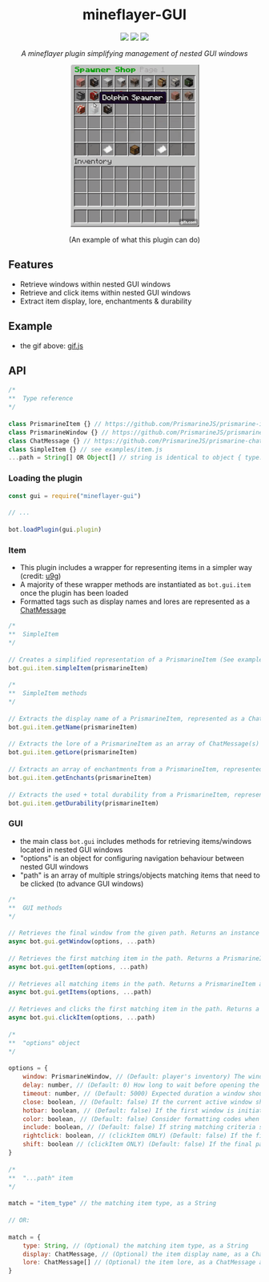 <h1 align="center">mineflayer-GUI</h1>
<div align="center">
<img src="https://img.shields.io/npm/v/mineflayer-gui?style=flat-square">
<img src="https://img.shields.io/github/issues-raw/firejoust/mineflayer-gui?style=flat-square">
<img src="https://img.shields.io/github/issues-pr-raw/firejoust/mineflayer-gui?style=flat-square">
<p align="center"><i>A mineflayer plugin simplifying management of nested GUI windows</i></p>
<img src="gui.gif">
<p>(An example of what this plugin can do)</p>
</div>

## Features
- Retrieve windows within nested GUI windows
- Retrieve and click items within nested GUI windows
- Extract item display, lore, enchantments & durability

## Example
- the gif above: [gif.js](examples/gif.js)

## API
```js
/*
**  Type reference
*/

class PrismarineItem {} // https://github.com/PrismarineJS/prismarine-item/blob/f8f80e992423efc4bb975eeb946dab92d389cf7b/index.d.ts#L7-L27
class PrismarineWindow {} // https://github.com/PrismarineJS/prismarine-windows/blob/55c8a6a71cc66a54b9ead4f48370884b9a0e8665/index.d.ts#L7-L191
class ChatMessage {} // https://github.com/PrismarineJS/prismarine-chat/blob/278b053a1a97ab6c0788d97c75f915461430b221/index.d.ts#L5-L64
class SimpleItem {} // see examples/item.js
...path = String[] OR Object[] // string is identical to object { type: "string" }
```
### Loading the plugin
```js
const gui = require("mineflayer-gui")

// ...

bot.loadPlugin(gui.plugin)

```
### Item
- This plugin includes a wrapper for representing items in a simpler way (credit: [u9g](https://github.com/u9g/simple-item))
- A majority of these wrapper methods are instantiated as `bot.gui.item` once the plugin has been loaded
- Formatted tags such as display names and lores are represented as a [ChatMessage](https://github.com/PrismarineJS/prismarine-chat/blob/278b053a1a97ab6c0788d97c75f915461430b221/index.d.ts#L5-L64)
```js
/*
**  SimpleItem
*/

// Creates a simplified representation of a PrismarineItem (See examples/item.js)
bot.gui.item.simpleItem(prismarineItem)

/*
**  SimpleItem methods
*/

// Extracts the display name of a PrismarineItem, represented as a ChatMessage (See examples/item.js)
bot.gui.item.getName(prismarineItem) 

// Extracts the lore of a PrismarineItem as an array of ChatMessage(s) (See examples/item.js)
bot.gui.item.getLore(prismarineItem)

// Extracts an array of enchantments from a PrismarineItem, represented as an array of Objects (See examples/item.js)
bot.gui.item.getEnchants(prismarineItem)

// Extracts the used + total durability from a PrismarineItem, represented as an Object (See examples/item.js)
bot.gui.item.getDurability(prismarineItem)
```
### GUI
- the main class `bot.gui` includes methods for retrieving items/windows located in nested GUI windows
- "options" is an object for configuring navigation behaviour between nested GUI windows
- "path" is an array of multiple strings/objects matching items that need to be clicked (to advance GUI windows)
```js
/*
**  GUI methods
*/

// Retrieves the final window from the given path. Returns an instance of a PrismarineWindow or null if nothing was found / window timed out.
async bot.gui.getWindow(options, ...path)

// Retrieves the first matching item in the path. Returns a PrismarineItem or null if no matches were found.
async bot.gui.getItem(options, ...path)

// Retrieves all matching items in the path. Returns a PrismarineItem array or null if no matches were found.
async bot.gui.getItems(options, ...path) 

// Retrieves and clicks the first matching item in the path. Returns a PrismarineItem or null if no matches were found.
async bot.gui.clickItem(options, ...path)

/*
**  "options" object
*/

options = {
    window: PrismarineWindow, // (Default: player's inventory) The window to start navigation from.
    delay: number, // (Default: 0) How long to wait before opening the next window
    timeout: number, // (Default: 5000) Expected duration a window should open within (in ms)
    close: boolean, // (Default: false) If the current active window should be closed beforehand
    hotbar: boolean, // (Default: false) If the first window is initiated directly from the hotbar (ie. using an item)
    color: boolean, // (Default: false) Consider formatting codes when matching items (ie: item colour)
    include: boolean, // (Default: false) If string matching criteria should be non-strict
    rightclick: boolean, // (clickItem ONLY) (Default: false) If the final path item should be right clicked
    shift: boolean // (clickItem ONLY) (Default: false) If the final path item should be shift clicked
}

/*
**  "...path" item
*/

match = "item_type" // the matching item type, as a String

// OR:

match = {
    type: String, // (Optional) the matching item type, as a String
    display: ChatMessage, // (Optional) the item display name, as a ChatMessage
    lore: ChatMessage[] // (Optional) the item lore, as a ChatMessage array
}
```
